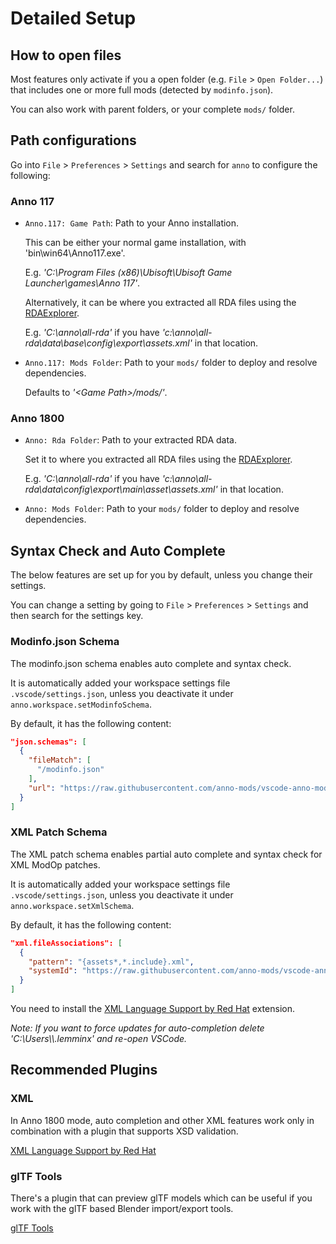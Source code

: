 # Detailed Setup

## How to open files

Most features only activate if you a open folder (e.g. `File` > `Open Folder...`) that includes one or more full mods (detected by `modinfo.json`).

You can also work with parent folders, or your complete `mods/` folder.

## Path configurations

Go into `File` > `Preferences` > `Settings` and search for `anno` to configure the following:

### Anno 117

- `Anno.117: Game Path`: Path to your Anno installation.

  This can be either your normal game installation, with 'bin\win64\Anno117.exe'.

  E.g. *'C:\\Program Files (x86)\\Ubisoft\\Ubisoft Game Launcher\\games\\Anno 117'*.

  Alternatively, it can be where you extracted all RDA files using the [RDAExplorer](https://github.com/lysannschlegel/RDAExplorer).

  E.g. *'C:\\anno\\all-rda'* if you have
  *'c:\\anno\\all-rda\\data\\base\\config\\export\\assets.xml'* in that location.

- `Anno.117: Mods Folder`: Path to your `mods/` folder to deploy and resolve dependencies.

  Defaults to *'&lt;Game Path&gt;/mods/'*.

### Anno 1800

- `Anno: Rda Folder`: Path to your extracted RDA data.

  Set it to where you extracted all RDA files using the [RDAExplorer](https://github.com/lysannschlegel/RDAExplorer).

  E.g. *'C:\\anno\\all-rda'* if you have
  *'c:\anno\all-rda\data\config\export\main\asset\assets.xml'* in that location.

- `Anno: Mods Folder`: Path to your `mods/` folder to deploy and resolve dependencies.

## Syntax Check and Auto Complete

The below features are set up for you by default, unless you change their settings.

You can change a setting by going to `File` > `Preferences` > `Settings` and then search for the settings key.

### Modinfo.json Schema

The modinfo.json schema enables auto complete and syntax check.

It is automatically added your workspace settings file `.vscode/settings.json`, unless you deactivate it under `anno.workspace.setModinfoSchema`.

By default, it has the following content:

```json
"json.schemas": [
  {
    "fileMatch": [
      "/modinfo.json"
    ],
    "url": "https://raw.githubusercontent.com/anno-mods/vscode-anno-modding-tools/main/languages/modinfo-schema.json"
  }
]
```

### XML Patch Schema

The XML patch schema enables partial auto complete and syntax check for XML ModOp patches.

It is automatically added your workspace settings file `.vscode/settings.json`, unless you deactivate it under `anno.workspace.setXmlSchema`.

By default, it has the following content:

```json
"xml.fileAssociations": [
  {
    "pattern": "{assets*,*.include}.xml",
    "systemId": "https://raw.githubusercontent.com/anno-mods/vscode-anno-modding-tools/main/generated/assets.xsd"
  }
]
```

You need to install the [XML Language Support by Red Hat](https://marketplace.visualstudio.com/items?itemName=redhat.vscode-xml) extension.

*Note: If you want to force updates for auto-completion delete 'C:\\Users\\<user>\\.lemminx' and re-open VSCode.*

## Recommended Plugins

### XML

In Anno 1800 mode, auto completion and other XML features work only in combination with a plugin that supports XSD validation.

[XML Language Support by Red Hat](https://marketplace.visualstudio.com/items?itemName=redhat.vscode-xml)

### glTF Tools

There's a plugin that can preview glTF models which can be useful if you work with the glTF based Blender import/export tools.

[glTF Tools](https://marketplace.visualstudio.com/items?itemName=cesium.gltf-vscode)
